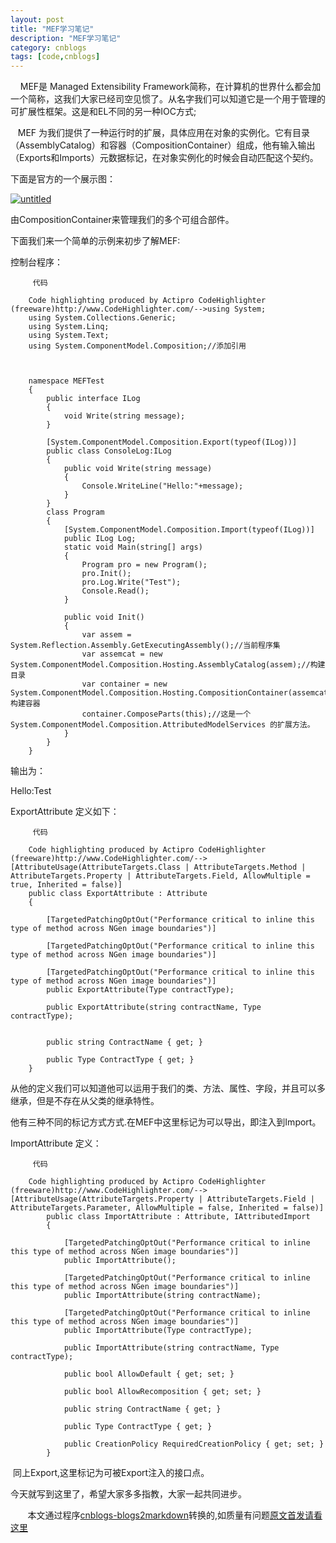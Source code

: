 ```yaml
---
layout: post
title: "MEF学习笔记"
description: "MEF学习笔记"
category: cnblogs
tags: [code,cnblogs]
---
```

&nbsp;&nbsp;&nbsp; MEF是 Managed Extensibility Framework简称，在计算机的世界什么都会加一个简称，这我们大家已经司空见惯了。从名字我们可以知道它是一个用于管理的可扩展性框架。这是和EL不同的另一种IOC方式;

&nbsp;&nbsp; MEF 为我们提供了一种运行时的扩展，具体应用在对象的实例化。它有目录（AssemblyCatalog）和容器（CompositionContainer）组成，他有输入输出（Exports和Imports）元数据标记，在对象实例化的时候会自动匹配这个契约。

下面是官方的一个展示图：

[![untitled](http://images.cnblogs.com/cnblogs_com/whitewolf/Windows-Live-Writer/0291ec4c7408_12966/untitled_thumb.png "untitled")](http://images.cnblogs.com/cnblogs_com/whitewolf/Windows-Live-Writer/0291ec4c7408_12966/untitled.png)

由CompositionContainer来管理我们的多个可组合部件。

下面我们来一个简单的示例来初步了解MEF:

控制台程序：

         代码 

        Code highlighting produced by Actipro CodeHighlighter (freeware)http://www.CodeHighlighter.com/-->using System; 
        using System.Collections.Generic; 
        using System.Linq; 
        using System.Text; 
        using System.ComponentModel.Composition;//添加引用 
          


        namespace MEFTest 
        { 
            public interface ILog 
            { 
                void Write(string message); 
            } 
            
            [System.ComponentModel.Composition.Export(typeof(ILog))] 
            public class ConsoleLog:ILog 
            { 
                public void Write(string message) 
                { 
                    Console.WriteLine("Hello:"+message); 
                } 
            } 
            class Program 
            { 
                [System.ComponentModel.Composition.Import(typeof(ILog))] 
                public ILog Log; 
                static void Main(string[] args) 
                { 
                    Program pro = new Program(); 
                    pro.Init(); 
                    pro.Log.Write("Test"); 
                    Console.Read(); 
                }

                public void Init() 
                { 
                    var assem = System.Reflection.Assembly.GetExecutingAssembly();//当前程序集 
                    var assemcat = new System.ComponentModel.Composition.Hosting.AssemblyCatalog(assem);//构建目录 
                    var container = new System.ComponentModel.Composition.Hosting.CompositionContainer(assemcat);//构建容器 
                    container.ComposeParts(this);//这是一个System.ComponentModel.Composition.AttributedModelServices 的扩展方法。 
                } 
            } 
        }

输出为：

Hello:Test 

ExportAttribute 定义如下： 

         代码 

        Code highlighting produced by Actipro CodeHighlighter (freeware)http://www.CodeHighlighter.com/-->[AttributeUsage(AttributeTargets.Class | AttributeTargets.Method | AttributeTargets.Property | AttributeTargets.Field, AllowMultiple = true, Inherited = false)] 
        public class ExportAttribute : Attribute 
        { 
            
            [TargetedPatchingOptOut("Performance critical to inline this type of method across NGen image boundaries")] 
           
            [TargetedPatchingOptOut("Performance critical to inline this type of method across NGen image boundaries")] 
           
            [TargetedPatchingOptOut("Performance critical to inline this type of method across NGen image boundaries")] 
            public ExportAttribute(Type contractType); 
           
            public ExportAttribute(string contractName, Type contractType);

            
            public string ContractName { get; } 
            
            public Type ContractType { get; } 
        }
        
从他的定义我们可以知道他可以运用于我们的类、方法、属性、字段，并且可以多继承，但是不存在从父类的继承特性。

他有三种不同的标记方式方式.在MEF中这里标记为可以导出，即注入到Import。

ImportAttribute 定义：

         代码 

        Code highlighting produced by Actipro CodeHighlighter (freeware)http://www.CodeHighlighter.com/-->[AttributeUsage(AttributeTargets.Property | AttributeTargets.Field | AttributeTargets.Parameter, AllowMultiple = false, Inherited = false)] 
            public class ImportAttribute : Attribute, IAttributedImport 
            { 
               
                [TargetedPatchingOptOut("Performance critical to inline this type of method across NGen image boundaries")] 
                public ImportAttribute(); 
               
                [TargetedPatchingOptOut("Performance critical to inline this type of method across NGen image boundaries")] 
                public ImportAttribute(string contractName); 
               
                [TargetedPatchingOptOut("Performance critical to inline this type of method across NGen image boundaries")] 
                public ImportAttribute(Type contractType); 
               
                public ImportAttribute(string contractName, Type contractType); 
               
                public bool AllowDefault { get; set; }

                public bool AllowRecomposition { get; set; } 
                
                public string ContractName { get; } 
                
                public Type ContractType { get; } 
                
                public CreationPolicy RequiredCreationPolicy { get; set; } 
            }

&nbsp;同上Export,这里标记为可被Export注入的接口点。

今天就写到这里了，希望大家多多指教，大家一起共同进步。

&nbsp;&nbsp;&nbsp;&nbsp;&nbsp;&nbsp;&nbsp;本文通过程序[cnblogs-blogs2markdown](https://github.com/greengerong/cnblogs-blogs2markdown "cnblogs-blogs2markdown")转换的,如质量有问题[原文首发请看这里](http://www.cnblogs.com/whitewolf/archive/2010/11/11/MEF1.html "原文首发")